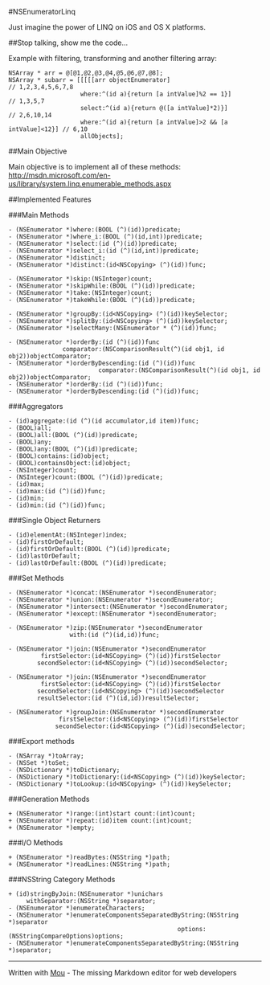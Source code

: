 #NSEnumeratorLinq

Just imagine the power of LINQ on iOS and OS X platforms.

##Stop talking, show me the code…

Example with filtering, transforming and another filtering array:

```
NSArray * arr = @[@1,@2,@3,@4,@5,@6,@7,@8];
NSArray * subarr = [[[[[arr objectEnumerator]                                // 1,2,3,4,5,6,7,8
                    where:^(id a){return [a intValue]%2 == 1}]               // 1,3,5,7
                    select:^(id a){return @([a intValue]*2)}]                // 2,6,10,14
                    where:^(id a){return [a intValue]>2 && [a intValue]<12}] // 6,10
                    allObjects];
```

##Main Objective

Main objective is to implement all of these methods:
http://msdn.microsoft.com/en-us/library/system.linq.enumerable_methods.aspx

##Implemented Features

###Main Methods
```
- (NSEnumerator *)where:(BOOL (^)(id))predicate;
- (NSEnumerator *)where_i:(BOOL (^)(id,int))predicate;
- (NSEnumerator *)select:(id (^)(id))predicate;
- (NSEnumerator *)select_i:(id (^)(id,int))predicate;
- (NSEnumerator *)distinct;
- (NSEnumerator *)distinct:(id<NSCopying> (^)(id))func;

- (NSEnumerator *)skip:(NSInteger)count;
- (NSEnumerator *)skipWhile:(BOOL (^)(id))predicate;
- (NSEnumerator *)take:(NSInteger)count;
- (NSEnumerator *)takeWhile:(BOOL (^)(id))predicate;

- (NSEnumerator *)groupBy:(id<NSCopying> (^)(id))keySelector;
- (NSEnumerator *)splitBy:(id<NSCopying> (^)(id))keySelector;
- (NSEnumerator *)selectMany:(NSEnumerator * (^)(id))func;

- (NSEnumerator *)orderBy:(id (^)(id))func
               comparator:(NSComparisonResult(^)(id obj1, id obj2))objectComparator;
- (NSEnumerator *)orderByDescending:(id (^)(id))func
                         comparator:(NSComparisonResult(^)(id obj1, id obj2))objectComparator;
- (NSEnumerator *)orderBy:(id (^)(id))func;
- (NSEnumerator *)orderByDescending:(id (^)(id))func;
```

###Aggregators
```
- (id)aggregate:(id (^)(id accumulator,id item))func;
- (BOOL)all;
- (BOOL)all:(BOOL (^)(id))predicate;
- (BOOL)any;
- (BOOL)any:(BOOL (^)(id))predicate;
- (BOOL)contains:(id)object;
- (BOOL)containsObject:(id)object;
- (NSInteger)count;
- (NSInteger)count:(BOOL (^)(id))predicate;
- (id)max;
- (id)max:(id (^)(id))func;
- (id)min;
- (id)min:(id (^)(id))func;
```

###Single Object Returners
```
- (id)elementAt:(NSInteger)index;
- (id)firstOrDefault;
- (id)firstOrDefault:(BOOL (^)(id))predicate;
- (id)lastOrDefault;
- (id)lastOrDefault:(BOOL (^)(id))predicate;
```

###Set Methods
```
- (NSEnumerator *)concat:(NSEnumerator *)secondEnumerator;
- (NSEnumerator *)union:(NSEnumerator *)secondEnumerator;
- (NSEnumerator *)intersect:(NSEnumerator *)secondEnumerator;
- (NSEnumerator *)except:(NSEnumerator *)secondEnumerator;

- (NSEnumerator *)zip:(NSEnumerator *)secondEnumerator
                 with:(id (^)(id,id))func;

- (NSEnumerator *)join:(NSEnumerator *)secondEnumerator
         firstSelector:(id<NSCopying> (^)(id))firstSelector
        secondSelector:(id<NSCopying> (^)(id))secondSelector;

- (NSEnumerator *)join:(NSEnumerator *)secondEnumerator
         firstSelector:(id<NSCopying> (^)(id))firstSelector
        secondSelector:(id<NSCopying> (^)(id))secondSelector
        resultSelector:(id (^)(id,id))resultSelector;

- (NSEnumerator *)groupJoin:(NSEnumerator *)secondEnumerator
              firstSelector:(id<NSCopying> (^)(id))firstSelector
             secondSelector:(id<NSCopying> (^)(id))secondSelector;
```

###Export methods
```
- (NSArray *)toArray;
- (NSSet *)toSet;
- (NSDictionary *)toDictionary;
- (NSDictionary *)toDictionary:(id<NSCopying> (^)(id))keySelector;
- (NSDictionary *)toLookup:(id<NSCopying> (^)(id))keySelector;
```

###Generation Methods
```
+ (NSEnumerator *)range:(int)start count:(int)count;
+ (NSEnumerator *)repeat:(id)item count:(int)count;
+ (NSEnumerator *)empty;
```

###I/O Methods
```
+ (NSEnumerator *)readBytes:(NSString *)path;
+ (NSEnumerator *)readLines:(NSString *)path;
```

###NSString Category Methods
```
+ (id)stringByJoin:(NSEnumerator *)unichars
     withSeparator:(NSString *)separator;
- (NSEnumerator *)enumerateCharacters;
- (NSEnumerator *)enumerateComponentsSeparatedByString:(NSString *)separator
                                               options:(NSStringCompareOptions)options;
- (NSEnumerator *)enumerateComponentsSeparatedByString:(NSString *)separator;
```

---
Written with [Mou](http://mouapp.com) - The missing Markdown editor for web developers
